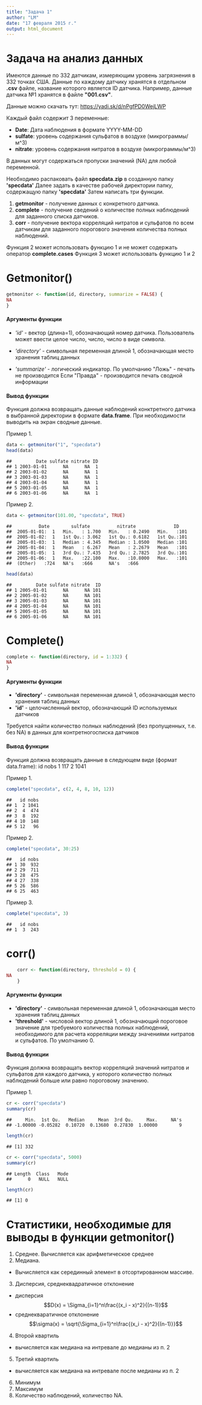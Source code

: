 ```yaml
---
title: "Задача 1"
author: "LM"
date: "17 февраля 2015 г."
output: html_document
---
```

Задача на анализ данных
======================
Имеются данные по 332 датчикам, измеряющим уровень загрязнения в 332 точках США.
Данные по каждому датчику хранятся в отдельном **.csv** файле, название которого
является ID датчика. Например, данные датчика №1 хранятся в файле **"001.csv"**.

Данные можно скачать тут: https://yadi.sk/d/nPgfPD0WejLWP

Каждый файл содержит 3 переменные:

- **Date**: Дата наблюдения в формате YYYY-MM-DD
- **sulfate**: уровень содержания сульфатов в воздухе (микрограммы/м^3)
- **nitrate**: уровень содержания нитратов в воздухе (микрограммы/м^3)

В данных могут содержаться пропуски значений (NA) для любой переменной.

Необходимо распаковать файл **specdata.zip** в созданную папку **'specdata'**
Далее задать в качестве рабочей директории папку, содержащую  папку **'specdata'**
Затем написать три функции.

  1. **getmonitor** - получение данных с конкретного датчика.
  2. **complete** - получение сведений о количестве полных наблюдений для заданного
   списка датчиков.
  3. **corr** - получение вектора корреляций нитратов и сульфатов по всем датчикам
   для заданного порогового значения количества полных наблюдений.

Функция 2 может использовать функцию 1 и не может содержать оператор **complete.cases**
Функция 3 может использовать функцию 1 и 2

# Getmonitor()

```r
getmonitor <- function(id, directory, summarize = FALSE) {
NA
}
```

#### Аргументы функции
- *'id'* - вектор (длина=1), обозначающий номер датчика. 
Пользователь может ввести целое число, число, число в виде символа.

- *'directory'* - символьная переменная длиной 1, обозначающая
место хранения таблиц данных 
  
- *'summarize'*  - логический индикатор. 
По умолчанию "Ложь" - печать не производится
Если "Правда" - производится печать сводной информации

#### Вывод функции 
Функция должна возвращать данные наблюдений конктретного датчика 
в выбранной директории в формате **data.frame**. При необходимости выводить
на экран сводные данные.


Пример 1.

```r
data <- getmonitor("1", "specdata")
head(data)
```

```
##         Date sulfate nitrate ID
## 1 2003-01-01      NA      NA  1
## 2 2003-01-02      NA      NA  1
## 3 2003-01-03      NA      NA  1
## 4 2003-01-04      NA      NA  1
## 5 2003-01-05      NA      NA  1
## 6 2003-01-06      NA      NA  1
```
Пример 2.

```r
data <- getmonitor(101.00, "specdata", TRUE)
```

```
##          Date        sulfate          nitrate              ID     
##  2005-01-01:  1   Min.   : 1.700   Min.   : 0.2490   Min.   :101  
##  2005-01-02:  1   1st Qu.: 3.062   1st Qu.: 0.6182   1st Qu.:101  
##  2005-01-03:  1   Median : 4.345   Median : 1.0500   Median :101  
##  2005-01-04:  1   Mean   : 6.267   Mean   : 2.2679   Mean   :101  
##  2005-01-05:  1   3rd Qu.: 7.435   3rd Qu.: 2.7825   3rd Qu.:101  
##  2005-01-06:  1   Max.   :22.100   Max.   :10.8000   Max.   :101  
##  (Other)   :724   NA's   :666      NA's   :666
```

```r
head(data)
```

```
##         Date sulfate nitrate  ID
## 1 2005-01-01      NA      NA 101
## 2 2005-01-02      NA      NA 101
## 3 2005-01-03      NA      NA 101
## 4 2005-01-04      NA      NA 101
## 5 2005-01-05      NA      NA 101
## 6 2005-01-06      NA      NA 101
```

# Complete()


```r
complete <- function(directory, id = 1:332) {
NA
}
```

#### Аргументы функции
- **'directory'** - символьная переменная длиной 1, обозначающая место хранения таблиц данных 
- **'id'** - целочисленный вектор, обозначающий ID используемых датчиков
  
Требуется найти количество полных наблюдений (без пропущенных, т.е. без NA)
в данных для контретногосписка датчиков

#### Вывод функции 
Функция должна возвращать данные в следующем виде (формат data.frame):
id nobs
1  117
2  1041
  

  
Пример 1.

```r
complete("specdata", c(2, 4, 8, 10, 12))
```

```
##   id nobs
## 1  2 1041
## 2  4  474
## 3  8  192
## 4 10  148
## 5 12   96
```
Пример 2.

```r
complete("specdata", 30:25)
```

```
##   id nobs
## 1 30  932
## 2 29  711
## 3 28  475
## 4 27  338
## 5 26  586
## 6 25  463
```
Пример 3.

```r
complete("specdata", 3)
```

```
##   id nobs
## 1  3  243
```

# corr()

```r
    corr <- function(directory, threshold = 0) {
NA
    }
```
#### Аргументы функции
- **'directory'** - символьная переменная длиной 1, обозначающая место хранения таблиц данных 
- **'threshold'** - числовой вектор длиной 1, обозначающий пороговое значение для требуемого количества полных наблюдений, необходимого для расчета корреляции между значениями нитратов и сульфатов. По умолчанию 0.

#### Вывод функции
Функция должна возвращать вектор корреляций значений нитратов и сульфатов для каждого датчика, у которого количество полных наблюдений больше или равно пороговому значению. 



Пример 1.

```r
cr <- corr("specdata") 
summary(cr)
```

```
##     Min.  1st Qu.   Median     Mean  3rd Qu.     Max.     NA's 
## -1.00000 -0.05282  0.10720  0.13680  0.27830  1.00000        9
```

```r
length(cr)
```

```
## [1] 332
```


```r
cr <- corr("specdata", 5000)
summary(cr)
```

```
## Length  Class   Mode 
##      0   NULL   NULL
```

```r
length(cr)
```

```
## [1] 0
```

# Статистики, необходимые для выводы в функции getmonitor()

1. Среднее. Вычисляется как арифметическое среднее
2. Медиана.
  - Вычисляется как серединный элемент в отсортированном массиве.
3. Дисперсия, среднеквадратичное отклонение
  - дисперсия $$D(x) = \Sigma_{i=1}^n\frac{(x_i - x)^2}{(n-1)}$$
  - среднекваратичное отклонение $$\sigma(x) = \sqrt{\Sigma_{i=1}^n\frac{(x_i - x)^2}{(n-1)}}$$

4. Второй квартиль
  - вычисляется как медиана на интревале до медианы из п. 2
5. Третий квартиль
  - вычисляется как медиана на интревале после медианы из п. 2
6. Минимум
7. Максимум
8. Количество наблюдений, количество NA.
